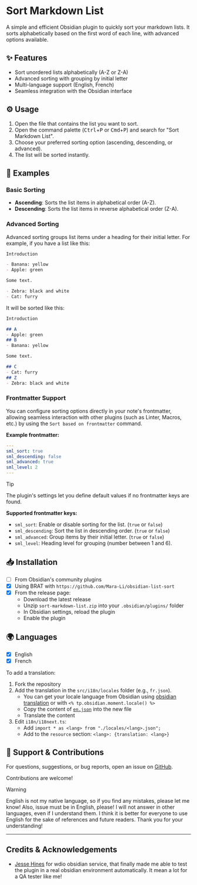 # Sort Markdown List

A simple and efficient Obsidian plugin to quickly sort your markdown lists. It sorts alphabetically based on the first word of each line, with advanced options available.

## ✨ Features

- Sort unordered lists alphabetically (A-Z or Z-A)
- Advanced sorting with grouping by initial letter
- Multi-language support (English, French)
- Seamless integration with the Obsidian interface

## ⚙️ Usage

1. Open the file that contains the list you want to sort.
2. Open the command palette (<kbd>Ctrl</kbd>+<kbd>P</kbd> or <kbd>Cmd</kbd>+<kbd>P</kbd>) and search for "Sort Markdown List".
3. Choose your preferred sorting option (ascending, descending, or advanced).
4. The list will be sorted instantly.

## 🔧 Examples
### Basic Sorting
- **Ascending**: Sorts the list items in alphabetical order (A-Z).
- **Descending**: Sorts the list items in reverse alphabetical order (Z-A).

### Advanced Sorting
Advanced sorting groups list items under a heading for their initial letter. For example, if you have a list like this:
```md
Introduction

- Banana: yellow
- Apple: green

Some text.

- Zebra: black and white
- Cat: furry
```
It will be sorted like this:
```md
Introduction

## A
- Apple: green
## B
- Banana: yellow

Some text.

## C
- Cat: furry
## Z
- Zebra: black and white
```

### Frontmatter Support
You can configure sorting options directly in your note's frontmatter, allowing seamless interaction with other plugins (such as Linter, Macros, etc.) by using the `Sort based on frontmatter` command.

**Example frontmatter:**
```yaml
---
sml_sort: true
sml_descending: false
sml_advanced: true
sml_level: 2
---
```

> [!TIP]
> The plugin's settings let you define default values if no frontmatter keys are found.

**Supported frontmatter keys:**
- `sml_sort`: Enable or disable sorting for the list. (`true` or `false`)
- `sml_descending`: Sort the list in descending order. (`true` or `false`)
- `sml_advanced`: Group items by their initial letter. (`true` or `false`)
- `sml_level`: Heading level for grouping (number between 1 and 6).

## 📥 Installation

- [ ] From Obsidian's community plugins
- [x] Using BRAT with `https://github.com/Mara-Li/obsidian-list-sort`
- [x] From the release page:
    - Download the latest release
    - Unzip `sort-markdown-list.zip` into your `.obsidian/plugins/` folder
    - In Obsidian settings, reload the plugin
    - Enable the plugin

## 🌍 Languages

- [x] English
- [x] French

To add a translation:
1. Fork the repository
2. Add the translation in the `src/i18n/locales` folder (e.g., `fr.json`).
    - You can get your locale language from Obsidian using [obsidian translation](https://github.com/obsidianmd/obsidian-translations) or with `<% tp.obsidian.moment.locale() %>`
    - Copy the content of [`en.json`](./src/i18n/locales/en.json) into the new file
    - Translate the content
3. Edit `i18n/i18next.ts`:
    - Add `import * as <lang> from "./locales/<lang>.json";`
    - Add to the `resource` section: `<lang>: {translation: <lang>}`

## 💬 Support & Contributions

For questions, suggestions, or bug reports, open an issue on [GitHub](https://github.com/Mara-Li/obsidian-list-sort/issues).

Contributions are welcome!

> [!WARNING]
> English is not my native language, so if you find any mistakes, please let me know!
> Also, issue must be in English, please! I will not answer in other languages, even if I understand them. I think it is better for everyone to use English for the sake of references and future readers.
> Thank you for your understanding!

---
## Credits & Acknowledgements
- [Jesse Hines](https://github.com/jesse-r-s-hines/wdio-obsidian-service) for wdio obsidian service, that finally made me able to test the plugin in a real obsidian environment automatically. It mean a lot for a QA tester like me!
